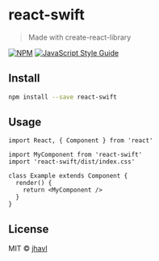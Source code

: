 # react-swift

> Made with create-react-library

[![NPM](https://img.shields.io/npm/v/react-swift.svg)](https://www.npmjs.com/package/react-swift) [![JavaScript Style Guide](https://img.shields.io/badge/code_style-standard-brightgreen.svg)](https://standardjs.com)

## Install

```bash
npm install --save react-swift
```

## Usage

```tsx
import React, { Component } from 'react'

import MyComponent from 'react-swift'
import 'react-swift/dist/index.css'

class Example extends Component {
  render() {
    return <MyComponent />
  }
}
```

## License

MIT © [jhavl](https://github.com/jhavl)
